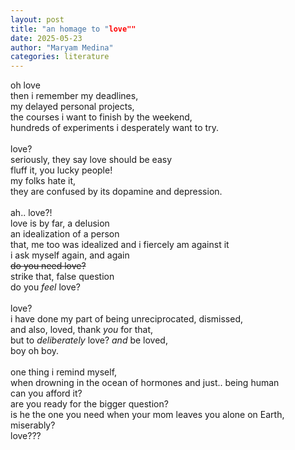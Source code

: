 ```yaml
---
layout: post
title: "an homage to "love""
date: 2025-05-23
author: "Maryam Medina"
categories: literature
---
```


oh love<br>
then i remember my deadlines,<br>
my delayed personal projects,<br>
the courses i want to finish by the weekend,<br>
hundreds of experiments i desperately want to try.<br>
<br>
love?<br>
seriously, they say love should be easy<br>
fluff it, you lucky people!<br>
my folks hate it,<br>
they are confused by its dopamine and depression.<br>
<br>
ah.. love?!<br>
love is by far, a delusion<br>
an idealization of a person <br>
that, me too was idealized and i fiercely am against it<br>
i ask myself again, and again<br>
~~do you need love?~~<br>
strike that, false question<br>
do you *feel* love?<br>
<br>
love?<br>
i have done my part of being unreciprocated, dismissed,<br>
and also, loved, thank *you* for that,<br>
but to *deliberately* love? *and* be loved,<br>
boy oh boy.<br>
<br>
one thing i remind myself,<br>
when drowning in the ocean of hormones and just.. being human<br>
can you afford it?<br>
are you ready for the bigger question?<br>
is he the one you need when your mom leaves you alone on Earth, miserably?<br>
love???<br>
